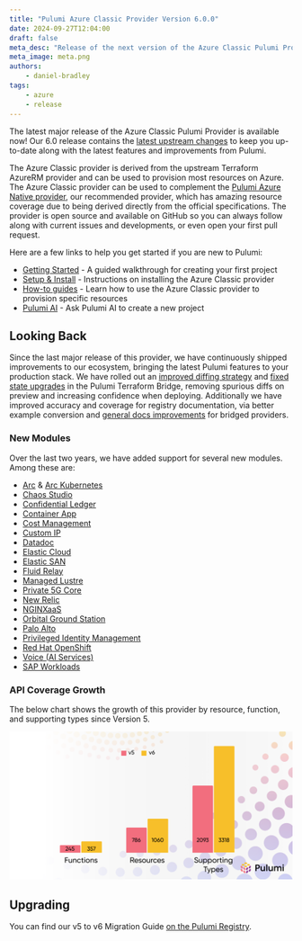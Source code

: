 ```yaml
---
title: "Pulumi Azure Classic Provider Version 6.0.0"
date: 2024-09-27T12:04:00
draft: false
meta_desc: "Release of the next version of the Azure Classic Pulumi Provider"
meta_image: meta.png
authors:
    - daniel-bradley
tags:
    - azure
    - release
---
```


The latest major release of the Azure Classic Pulumi Provider is available now!
Our 6.0 release contains the [latest upstream changes](https://github.com/hashicorp/terraform-provider-azurerm/releases/tag/v4.0.1) to keep you up-to-date along with the latest features and improvements from Pulumi.

The Azure Classic provider is derived from the upstream Terraform AzureRM provider and can be used to provision most resources on Azure. The Azure Classic provider can be used to complement the [Pulumi Azure Native provider](https://www.pulumi.com/registry/packages/azure-native/), our recommended provider, which has amazing resource coverage due to being derived directly from the official specifications.
The provider is open source and available on GitHub so you can always follow along with current issues and developments, or even open your first pull request.

<!--more-->

Here are a few links to help you get started if you are new to Pulumi:

- [Getting Started](https://www.pulumi.com/docs/iac/get-started/azure/) - A guided walkthrough for creating your first project
- [Setup & Install](https://www.pulumi.com/registry/packages/azure/installation-configuration/) - Instructions on installing the Azure Classic provider
- [How-to guides](https://www.pulumi.com/registry/packages/azure/how-to-guides/) - Learn how to use the Azure Classic provider to provision specific resources
- [Pulumi AI](https://www.pulumi.com/ai) - Ask Pulumi AI to create a new project

## Looking Back

Since the last major release of this provider, we have continuously shipped improvements to our ecosystem, bringing the latest Pulumi features to your production stack.
We have rolled out an [improved diffing strategy](https://github.com/pulumi/pulumi-terraform-bridge/issues/1785) and [fixed state upgrades](https://github.com/pulumi/pulumi-terraform-bridge/pull/2081) in the Pulumi Terraform Bridge, removing spurious diffs on preview and increasing confidence when deploying. Additionally we have improved accuracy and coverage for registry documentation, via better example conversion and [general docs improvements](https://github.com/pulumi/pulumi-terraform-bridge/issues/1794) for bridged providers.

### New Modules

Over the last two years, we have added support for several new modules. Among these are:

- [Arc](https://www.pulumi.com/registry/packages/azure/api-docs/arc/) & [Arc Kubernetes](https://www.pulumi.com/registry/packages/azure/api-docs/arckubernetes/)
- [Chaos Studio](https://www.pulumi.com/registry/packages/azure/api-docs/chaosstudio/)
- [Confidential Ledger](https://www.pulumi.com/registry/packages/azure/api-docs/confidentialledger/)
- [Container App](https://www.pulumi.com/registry/packages/azure/api-docs/containerapp/)
- [Cost Management](https://www.pulumi.com/registry/packages/azure/api-docs/costmanagement/)
- [Custom IP](https://www.pulumi.com/registry/packages/azure/api-docs/customip/)
- [Datadoc](https://www.pulumi.com/registry/packages/azure/api-docs/datadog/)
- [Elastic Cloud](https://www.pulumi.com/registry/packages/azure/api-docs/elasticcloud/)
- [Elastic SAN](https://www.pulumi.com/registry/packages/azure/api-docs/elasticsan/)
- [Fluid Relay](https://www.pulumi.com/registry/packages/azure/api-docs/fluidrelay/)
- [Managed Lustre](https://www.pulumi.com/registry/packages/azure/api-docs/managedlustre/)
- [Private 5G Core](https://www.pulumi.com/registry/packages/azure/api-docs/mobile/)
- [New Relic](https://www.pulumi.com/registry/packages/azure/api-docs/newrelic/)
- [NGINXaaS](https://www.pulumi.com/registry/packages/azure/api-docs/nginx/)
- [Orbital Ground Station](https://www.pulumi.com/registry/packages/azure/api-docs/orbital/)
- [Palo Alto](https://www.pulumi.com/registry/packages/azure/api-docs/paloalto/)
- [Privileged Identity Management](https://www.pulumi.com/registry/packages/azure/api-docs/pim/)
- [Red Hat OpenShift](https://www.pulumi.com/registry/packages/azure/api-docs/redhatopenshift/)
- [Voice (AI Services)](https://www.pulumi.com/registry/packages/azure/api-docs/voice/)
- [SAP Workloads](https://www.pulumi.com/registry/packages/azure/api-docs/workloadssap/)

### API Coverage Growth

The below chart shows the growth of this provider by resource, function, and supporting types since Version 5.

![azure-coverage](./azure-coverage.png)

## Upgrading

You can find our v5 to v6 Migration Guide [on the Pulumi Registry](https://www.pulumi.com/registry/packages/azure/v6-migration/).
